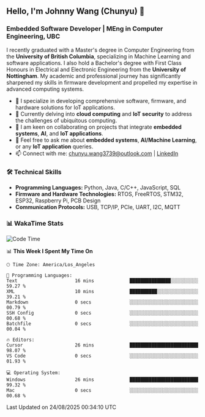 ## Hello, I'm Johnny Wang (Chunyu) 👋

### Embedded Software Developer | MEng in Computer Engineering, UBC

I recently graduated with a Master's degree in Computer Engineering from the **University of British Columbia**, specializing in Machine Learning and software applications. I also hold a Bachelor's degree with First Class Honours in Electrical and Electronic Engineering from the **University of Nottingham**. My academic and professional journey has significantly sharpened my skills in firmware development and propelled my expertise in advanced computing systems.

- 🔭 I specialize in developing comprehensive software, firmware, and hardware solutions for IoT applications.
- 🌱 Currently delving into **cloud computing** and **IoT security** to address the challenges of ubiquitous computing.
- 🤝 I am keen on collaborating on projects that integrate **embedded systems**, **AI**, and **IoT applications**.
- 💬 Feel free to ask me about **embedded systems**, **AI/Machine Learning**, or any **IoT application** queries.
- 📫 Connect with me: [chunyu.wang3739@outlook.com](mailto:chunyu.wang3739@outlook.com) | [LinkedIn](https://www.linkedin.com/in/shycw1/)


### 🛠️ Technical Skills
- **Programming Languages:** Python, Java, C/C++, JavaScript, SQL
- **Firmware and Hardware Technologies:** RTOS, FreeRTOS, STM32, ESP32, Raspberry Pi, PCB Design
- **Communication Protocols:** USB, TCP/IP, PCIe, UART, I2C, MQTT

### 📊 WakaTime Stats
<!--START_SECTION:waka-->
![Code Time](http://img.shields.io/badge/Code%20Time-124%20hrs%2056%20mins-blue)

📊 **This Week I Spent My Time On** 

```text
🕑︎ Time Zone: America/Los_Angeles

💬 Programming Languages: 
Text                     16 mins             ███████████████░░░░░░░░░░   59.27 % 
XML                      10 mins             ██████████░░░░░░░░░░░░░░░   39.21 % 
Markdown                 0 secs              ░░░░░░░░░░░░░░░░░░░░░░░░░   00.79 % 
SSH Config               0 secs              ░░░░░░░░░░░░░░░░░░░░░░░░░   00.68 % 
Batchfile                0 secs              ░░░░░░░░░░░░░░░░░░░░░░░░░   00.04 % 

🔥 Editors: 
Cursor                   26 mins             █████████████████████████   98.07 % 
VS Code                  0 secs              ░░░░░░░░░░░░░░░░░░░░░░░░░   01.93 % 

💻 Operating System: 
Windows                  26 mins             █████████████████████████   99.32 % 
Mac                      0 secs              ░░░░░░░░░░░░░░░░░░░░░░░░░   00.68 % 
```


 Last Updated on 24/08/2025 00:34:10 UTC
<!--END_SECTION:waka-->
